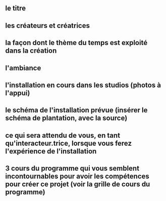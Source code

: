## le titre

## les créateurs et créatrices

## la façon dont le thème du temps est exploité dans la création

## l'ambiance

## l'installation en cours dans les studios (photos à l'appui)

## le schéma de l'installation prévue (insérer le schéma de plantation, avec la source)

## ce qui sera attendu de vous, en tant qu'interacteur.trice, lorsque vous ferez l'expérience de l'installation

## 3 cours du programme qui vous semblent incontournables pour avoir les compétences pour créer ce projet (voir la grille de cours du programme)
